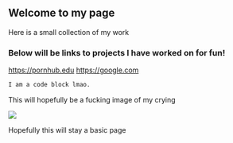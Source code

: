 ## Welcome to my page

Here is a small collection of my work

### Below will be links to projects I have worked on for fun!

https://pornhub.edu
https://google.com

```markdown
I am a code block lmao.
```
  <p>This will hopefully be a fucking image of my crying</p>
  <img src=https://www.csun.edu/~nai16588/pics/dankolai.jpg>
 
<p>Hopefully this will stay a basic page</p>
